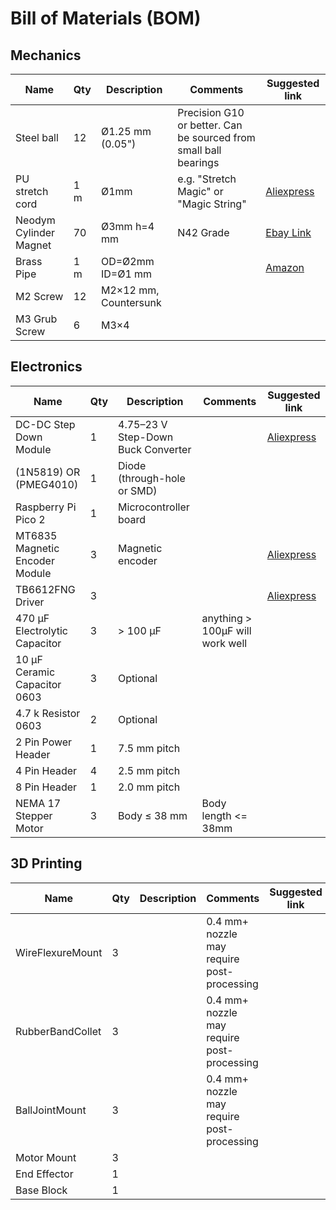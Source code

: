 # Bill of Materials (BOM)

## Mechanics
| Name | Qty | Description | Comments | Suggested link |
|------|-----|--------------|-----------|----------------|
| Steel ball | 12 | Ø1.25 mm (0.05") | Precision G10 or better. Can be sourced from small ball bearings | |
| PU stretch cord | 1 m | Ø1mm | e.g. "Stretch Magic" or "Magic String" | [Aliexpress](https://www.aliexpress.us/item/3256805953910514.html)|
| Neodym Cylinder Magnet | 70 | Ø3mm h=4 mm | N42 Grade | [Ebay Link](https://www.ebay.de/itm/365333642187?var=635110190027) |
| Brass Pipe | 1 m | OD=Ø2mm ID=Ø1 mm |  | [Amazon](https://a.co/d/1pRFmtf)|
| M2 Screw | 12 | M2×12 mm, Countersunk |  | |
| M3 Grub Screw | 6 | M3×4 |  | |

## Electronics
| Name | Qty | Description | Comments | Suggested link |
|------|-----|--------------|-----------|----------------|
| DC-DC Step Down Module | 1 | 4.75–23 V Step-Down Buck Converter |  | [Aliexpress](https://www.aliexpress.us/item/3256806752772875.html)|
| (1N5819) OR (PMEG4010) | 1 | Diode (through-hole or SMD) |  | |
| Raspberry Pi Pico 2 | 1 | Microcontroller board |  | |
| MT6835 Magnetic Encoder Module | 3 | Magnetic encoder |  | [Aliexpress](https://www.aliexpress.us/item/3256808005140674.html)|
| TB6612FNG Driver | 3 | |  | [Aliexpress](https://www.aliexpress.us/item/3256806060073976.html)|
| 470 µF Electrolytic Capacitor | 3 | > 100 µF | anything > 100µF will work well | |
| 10 µF Ceramic Capacitor 0603 | 3 | Optional |  | |
| 4.7 k Resistor 0603 | 2 | Optional |  | |
| 2 Pin Power Header | 1 | 7.5 mm pitch |  | |
| 4 Pin Header | 4 | 2.5 mm pitch |  | |
| 8 Pin Header | 1 | 2.0 mm pitch |  | |
| NEMA 17 Stepper Motor | 3 | Body ≤ 38 mm | Body length <= 38mm | |

## 3D Printing
| Name | Qty | Description | Comments | Suggested link |
|------|-----|--------------|-----------|----------------|
| WireFlexureMount | 3 |  | 0.4 mm+ nozzle may require post-processing | |
| RubberBandCollet | 3 |  | 0.4 mm+ nozzle may require post-processing | |
| BallJointMount | 3 |  | 0.4 mm+ nozzle may require post-processing | |
| Motor Mount | 3 |  |  | |
| End Effector | 1 |  |  | |
| Base Block | 1 |  |  | |
